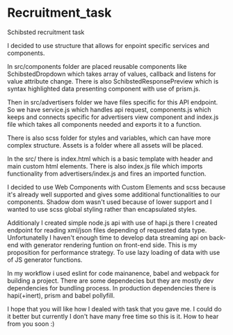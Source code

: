 # Recruitment_task
Schibsted recruitment task

I decided to use structure that allows for enpoint specific services and components.

In src/components folder are placed reusable components like SchibstedDropdown which takes array of values, callback and listens for value attribute change. There is also SchibstedResponsePreview which is syntax highlighted data presenting component with use of prism.js.

Then in src/advertisers folder we have files specific for this API endpoint. So we have service.js which handles api request, components.js which keeps and connects specific for advertisers view component and index.js file which takes all components needed and exports it to a function.

There is also scss folder for styles and variables, which can have more complex structure. Assets is a folder where all assets will be placed.

In the src/ there is index.html which is a basic template with header and main custom html elements. There is also index.js file which imports functionality from advertisers/index.js and fires an imported function.

I decided to use Web Components with Custom Elements and scss because it's already well supported and gives some additional functionalities to our components. Shadow dom wasn't used because of lower support and I wanted to use scss global styling rather than encapsulated styles.


Additionaly I created simple node.js api with use of hapi.js there I created endpoint for reading xml/json files depending of requested data type. Unfortunatelly I haven't enough time to develop data streaming api on back-end with generator rendering funtion on front-end side. This is my proposition for performance strategy. To use lazy loading of data with use of JS generator functions.

In my workflow i used eslint for code mainanence, babel and webpack for building a project. There are some dependecies but they are mostly dev dependencies for bundling process. In production dependencies there is hapi(+inert), prism and babel pollyfill.

I hope that you will like how I dealed with task that you gave me. I could do it better but currently I don't have many free time so this is it. 
How to hear from you soon :)